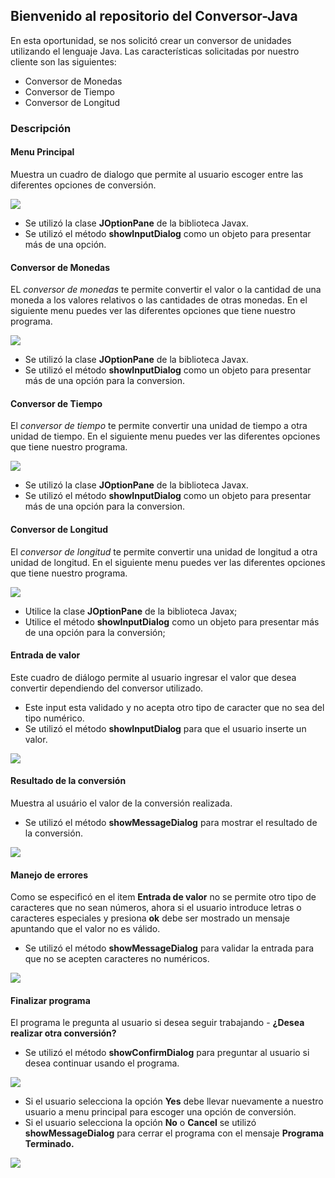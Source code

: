 ## Bienvenido al repositorio del Conversor-Java
En esta oportunidad, se nos solicitó crear un conversor de unidades utilizando el lenguaje Java. Las características solicitadas por nuestro cliente son las siguientes:
- Conversor de Monedas
- Conversor de Tiempo
- Conversor de Longitud
### Descripción
#### Menu  Principal
Muestra un cuadro de dialogo que permite al usuario escoger entre las diferentes opciones de conversión.

![](https://i.postimg.cc/QxkVv6d3/Menu-Principal.jpg)
- Se utilizó la clase **JOptionPane** de la biblioteca Javax.
- Se utilizó el método **showInputDialog** como un objeto para presentar más de una opción.
#### Conversor de Monedas
EL *conversor de monedas* te permite convertir el valor o la cantidad de una moneda a los valores relativos o las cantidades de otras monedas. En el siguiente menu puedes ver las diferentes opciones que tiene nuestro programa.

![](https://i.postimg.cc/gcyY0xFy/Opciones-Monedas.jpg)

- Se utilizó la clase **JOptionPane** de la biblioteca Javax.
- Se utilizó el método **showInputDialog** como un objeto para presentar más de una opción para la conversion.
#### Conversor de Tiempo
El *conversor de tiempo* te permite convertir una unidad de tiempo a otra unidad de tiempo. En el siguiente menu puedes ver las diferentes opciones que tiene nuestro programa.

![](https://i.postimg.cc/x1pjSBrW/Opciones-de-Tiempo.jpg)

- Se utilizó la clase **JOptionPane** de la biblioteca Javax.
- Se utilizó el método **showInputDialog** como un objeto para presentar más de una opción para la conversion.
#### Conversor de Longitud
El *conversor de longitud* te permite convertir una unidad de longitud a otra unidad de longitud. En el siguiente menu puedes ver las diferentes opciones que tiene nuestro programa.

![](https://i.postimg.cc/8kLCryW6/Opciones-de-Longitud.jpg)

- Utilice la clase **JOptionPane** de la biblioteca Javax;
- Utilice el método **showInputDialog** como un objeto para presentar más de una opción para la conversión;
#### Entrada de valor
Este cuadro de diálogo permite al usuario ingresar el valor que desea convertir dependiendo del conversor utilizado.
- Este input esta validado y no acepta otro tipo de caracter que no sea del tipo numérico.
- Se utilizó el método **showInputDialog** para que el usuario inserte un valor.

![](https://i.postimg.cc/KcCnmsb3/Ingresar-Valor.jpg)
#### Resultado de la conversión
Muestra al usuário el valor de la conversión realizada.
- Se utilizó el método **showMessageDialog** para mostrar el resultado de la conversión.

![](https://i.postimg.cc/ry9kk7xQ/Resultado.jpg)
#### Manejo de errores
Como se especificó en el item **Entrada de valor** no se permite otro tipo de caracteres que no sean números, ahora si el usuario introduce letras o caracteres especiales y presiona **ok** debe ser mostrado un mensaje apuntando que el valor no es válido.
- Se utilizó el método **showMessageDialog** para validar la entrada para que no se acepten caracteres no numéricos.

![](https://i.postimg.cc/6QQ7rdwN/Mensaje-Error.jpg)
#### Finalizar programa
El programa le pregunta al usuario si desea seguir trabajando - **¿Desea realizar otra conversión?**
-  Se utilizó el método **showConfirmDialog** para preguntar al usuario si desea continuar usando el programa.

![](https://i.postimg.cc/bJHKq2Ds/Seleccione-Opci-n.jpg)
- Si el usuario selecciona la opción **Yes** debe llevar nuevamente a nuestro usuario a menu principal para escoger una opción de conversión.
- Si el usuario selecciona la opción **No** o **Cancel** se utilizó **showMessageDialog** para cerrar el programa con el mensaje **Programa Terminado.**

![](https://i.postimg.cc/SxRqVVXV/Programa-Terminado.jpg)
